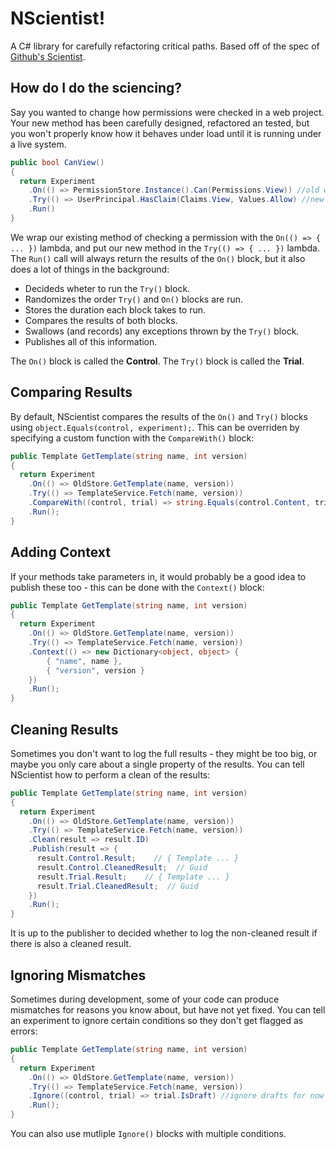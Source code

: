# NScientist!

A C# library for carefully refactoring critical paths.  Based off of the spec of [Github's Scientist][github-scientist].

## How do I do the sciencing?

Say you wanted to change how permissions were checked in a web project.  Your new method has been carefully designed, refactored an tested, but you won't properly know how it behaves under load until it is running under a live system.

```csharp
public bool CanView()
{
  return Experiment
    .On(() => PermissionStore.Instance().Can(Permissions.View)) //old way
    .Try(() => UserPrincipal.HasClaim(Claims.View, Values.Allow) //new way
    .Run()
}
```
We wrap our existing method of checking a permission with the `On(() => { ... })` lambda, and put our new method in the `Try(() => { ... })` lambda.  The `Run()` call will always return the results of the `On()` block, but it also does a lot of things in the background:

* Decideds wheter to run the `Try()` block.
* Randomizes the order `Try()` and `On()` blocks are run.
* Stores the duration each block takes to run.
* Compares the results of both blocks.
* Swallows (and records) any exceptions thrown by the `Try()` block.
* Publishes all of this information.

The `On()` block is called the **Control**. The `Try()` block is called the **Trial**.


## Comparing Results
By default, NScientist compares the results of the `On()` and `Try()` blocks using `object.Equals(control, experiment);`.  This can be overriden by specifying a custom function with the `CompareWith()` block:

```csharp
public Template GetTemplate(string name, int version)
{
  return Experiment
    .On(() => OldStore.GetTemplate(name, version))
    .Try(() => TemplateService.Fetch(name, version))
    .CompareWith((control, trial) => string.Equals(control.Content, trial.Content, StringComparison.OrdinalIgnoreCase))
    .Run();
}
```

## Adding Context
If your methods take parameters in, it would probably be a good idea to publish these too - this can be done with the `Context()` block:

```csharp
public Template GetTemplate(string name, int version)
{
  return Experiment
    .On(() => OldStore.GetTemplate(name, version))
    .Try(() => TemplateService.Fetch(name, version))
    .Context(() => new Dictionary<object, object> {
        { "name", name },
        { "version", version }
    })
    .Run();
}
```

## Cleaning Results
Sometimes you don't want to log the full results - they might be too big, or maybe you only care about a single property of the results.  You can tell NScientist how to perform a clean of the results:

```csharp
public Template GetTemplate(string name, int version)
{
  return Experiment
    .On(() => OldStore.GetTemplate(name, version))
    .Try(() => TemplateService.Fetch(name, version))
    .Clean(result => result.ID)
    .Publish(result => {
      result.Control.Result;    // { Template ... }
      result.Control.CleanedResult;  // Guid
      result.Trial.Result;    // { Template ... }
      result.Trial.CleanedResult;  // Guid
    })
    .Run();
}
```
It is up to the publisher to decided whether to log the non-cleaned result if there is also a cleaned result.

## Ignoring Mismatches
Sometimes during development, some of your code can produce mismatches for reasons you know about, but have not yet fixed.  You can tell an experiment to ignore certain conditions so they don't get flagged as errors:

```csharp
public Template GetTemplate(string name, int version)
{
  return Experiment
    .On(() => OldStore.GetTemplate(name, version))
    .Try(() => TemplateService.Fetch(name, version))
    .Ignore((control, trial) => trial.IsDraft) //ignore drafts for now
    .Run();
}
```
You can also use mutliple `Ignore()` blocks with multiple conditions.


[github-scientist]: https://github.com/github/scientist
